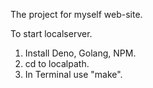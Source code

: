 The project for myself web-site.

To start localserver.
1. Install Deno, Golang, NPM.
2. cd to localpath.
3. In Terminal use "make".